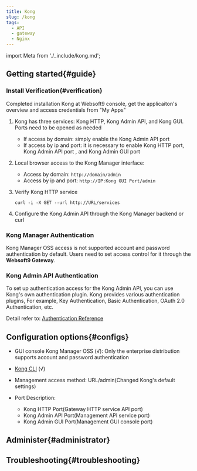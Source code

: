 ```yaml
---
title: Kong
slug: /kong
tags:
  - API
  - gateway
  - Nginx
---
```


import Meta from './_include/kong.md';

<Meta name="meta" />

## Getting started{#guide}

### Install Verification{#verification}

Completed installation Kong at Websoft9 console, get the applicaiton's overview and access credentials from "My Apps"  

1. Kong has three services: Kong HTTP, Kong Admin API, and Kong GUI. Ports need to be opened as needed
   - If access by domain: simply enable the Kong Admin API port
   - If access by ip and port: it is necessary to enable Kong HTTP port, Kong Admin API port , and Kong Admin GUI port

2. Local browser access to the Kong Manager interface:
   - Access by domain: `http://domain/admin`
   - Access by ip and port: `http://IP:Kong GUI Port/admin`

3. Verify Kong HTTP service
   ```
   curl -i -X GET --url http://URL/services
   ```

4. Configure the Kong Admin API through the Kong Manager backend or curl

### Kong Manager Authentication

Kong Manager OSS access is not supported account and password authentication by default. Users need to set access control for it through the **Websoft9 Gateway**.

### Kong Admin API Authentication

To set up authentication access for the Kong Admin API, you can use Kong's own authentication plugin. Kong provides various authentication plugins, For example, Key Authentication, Basic Authentication, OAuth 2.0 Authentication, etc. 

Detail refer to: [Authentication Reference](https://docs.konghq.com/gateway/latest/kong-plugins/authentication/reference/)

## Configuration options{#configs}

- GUI console Kong Manager OSS (√): Only the enterprise distribution supports account and password authentication

- [Kong CLI](https://docs.konghq.com/gateway/latest/reference/cli) (√)

- Management access method: URL/admin(Changed Kong's default settings)

- Port Description:
  - Kong HTTP Port(Gateway HTTP service API port)
  - Kong Admin API Port(Management API service port)
  - Kong Admin GUI Port(Management GUI console port)

## Administer{#administrator}

## Troubleshooting{#troubleshooting}
